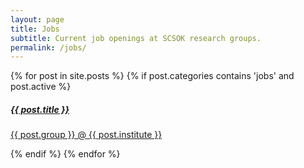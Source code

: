 ```yaml
---
layout: page
title: Jobs
subtitle: Current job openings at SCSOK research groups.
permalink: /jobs/
---
```


<div class="w-100">
    {% for post in site.posts %}
    {% if post.categories contains 'jobs' and post.active %}
    <a href="{{ post.url }}" class="flex flex-col items-center bg-white border border-gray-200 rounded-lg shadow md:flex-row hover:bg-gray-100 dark:border-gray-700 dark:bg-gray-800 dark:hover:bg-gray-700 mb-3">
        <div class="flex flex-col justify-between p-4 leading-normal">
            <h5 class="mb-2 text-2xl font-bold tracking-tight text-gray-900 dark:text-white">{{ post.title }}</h5>
            <p class="mb-3 pb-0 font-normal text-gray-700 dark:text-gray-400">{{ post.group }} @ {{ post.institute }}</p>
        </div>
    </a>
    {% endif %}
    {% endfor %}
</div>